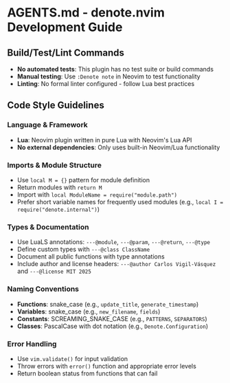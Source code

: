 # AGENTS.md - denote.nvim Development Guide

## Build/Test/Lint Commands
- **No automated tests**: This plugin has no test suite or build commands
- **Manual testing**: Use `:Denote note` in Neovim to test functionality
- **Linting**: No formal linter configured - follow Lua best practices

## Code Style Guidelines

### Language & Framework
- **Lua**: Neovim plugin written in pure Lua with Neovim's Lua API
- **No external dependencies**: Only uses built-in Neovim/Lua functionality

### Imports & Module Structure
- Use `local M = {}` pattern for module definition
- Return modules with `return M`
- Import with `local ModuleName = require("module.path")`
- Prefer short variable names for frequently used modules (e.g., `local I = require("denote.internal")`)

### Types & Documentation
- Use LuaLS annotations: `---@module`, `---@param`, `---@return`, `---@type`
- Define custom types with `---@class ClassName`
- Document all public functions with type annotations
- Include author and license headers: `---@author Carlos Vigil-Vásquez` and `---@license MIT 2025`

### Naming Conventions
- **Functions**: snake_case (e.g., `update_title`, `generate_timestamp`)
- **Variables**: snake_case (e.g., `new_filename`, `fields`)
- **Constants**: SCREAMING_SNAKE_CASE (e.g., `PATTERNS`, `SEPARATORS`)
- **Classes**: PascalCase with dot notation (e.g., `Denote.Configuration`)

### Error Handling
- Use `vim.validate()` for input validation
- Throw errors with `error()` function and appropriate error levels
- Return boolean status from functions that can fail